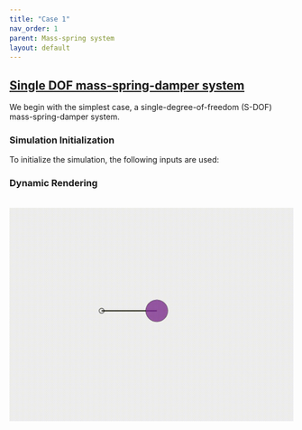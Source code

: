 ```yaml
---
title: "Case 1"
nav_order: 1
parent: Mass-spring system
layout: default
---
```


## [Single DOF mass-spring-damper system](https://github.com/weicheng-huang-mechanics/DDG_Tutorial/tree/main/mass_spring_system/single_DOF)

We begin with the simplest case, a single-degree-of-freedom (S-DOF) mass-spring-damper system.

### Simulation Initialization

To initialize the simulation, the following inputs are used:


### Dynamic Rendering
<br/><img src='../assets/videos/dof_single.gif' width="600">